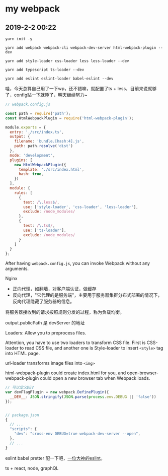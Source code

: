 # my webpack

## 2019-2-2 00:22

```shell
yarn init -y

yarn add webpack webpack-cli webpack-dev-server html-webpack-plugin --dev

yarn add style-loader css-loader less less-loader --dev

yarn add typescript ts-loader --dev

yarn add eslint eslint-loader babel-eslint --dev

```

哇，今天总算自己用了一下wp，还不错嘛，就配置了ts + less，目前来说就够了，config贴一下就睡了，明天继续努力~


```js
// webpack.config.js

const path = require('path');
const HtmlWebpackPlugin = require('html-webpack-plugin');

module.exports = {
  entry: './src/index.ts',
  output: {
    filename: 'bundle.[hash:4].js',
    path: path.resolve('dist')
  },
  mode: 'development',
  plugins: [
    new HtmlWebpackPlugin({
      template: './src/index.html',
      hash: true,
    })
  ],
  module: {
    rules: [
      {
        test: /\.less$/,
        use: ['style-loader', 'css-loader', 'less-loader'],
        exclude: /node_modules/
      },
      {
        test: /\.ts$/,
        use: ['ts-loader'],
        exclude: /node_modules/
      }
    ]
  }
};
```

After having `webpack.config.js`, you can invoke Webpack without any arguments.

Nginx 
- 正向代理，如翻墙，对客户端认证，做缓存
- 反向代理，"它代理的是服务端"，主要用于服务器集群分布式部署的情况下，反向代理隐藏了服务器的信息。

将服务器接收到的请求按照规则分发的过程，称为负载均衡。


output.publicPath 是 devServer 的地址

Loaders: Allow you to preprocess files.

Attention, you have to use two loaders to transform CSS file. First is CSS-loader to read CSS file, and another one is Style-loader to insert `<style>` tag into HTML page.

url-loader transforms image files into `<img>`

html-webpack-plugin could create index.html for you, and open-browser-webpack-plugin could open a new browser tab when Webpack loads.

```js
// 可以定义DEV
var devFlagPlugin = new webpack.DefinePlugin({
  __DEV__: JSON.stringify(JSON.parse(process.env.DEBUG || 'false'))
});


// package.json
{
  // ...
  "scripts": {
    "dev": "cross-env DEBUG=true webpack-dev-server --open",
  },
  // ...
}
```



eslint babel pretter 配一下吧，[一位大神的eslint](./config.js)。

ts + react, node, graphQL



















```shell

```



```shell

```



```shell

```



```shell

```



```shell

```



```shell

```



```shell

```

```shell

```

